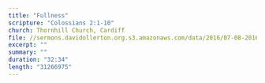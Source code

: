 ```yaml
---
title: "Fullness"
scripture: "Colossians 2:1-10"
church: Thornhill Church, Cardiff
file: //sermons.davidollerton.org.s3.amazonaws.com/data/2016/07-08-2016.mp3
excerpt: ""
summary: ""
duration: "32:34"
length: "31266975"
---
```

